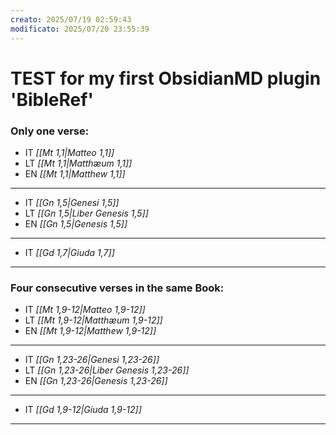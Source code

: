 ```yaml
---
creato: 2025/07/19 02:59:43
modificato: 2025/07/20 23:55:39
---
```


# TEST for my first ObsidianMD plugin 'BibleRef'

### Only one verse:
- IT *<span class="BibleRef">[[Mt 1,1|Matteo 1,1]]</span>*
- LT *<span class="BibleRef">[[Mt 1,1|Matthæum 1,1]]</span>*
- EN *<span class="BibleRef">[[Mt 1,1|Matthew 1,1]]</span>*
***
- IT *<span class="BibleRef">[[Gn 1,5|Genesi 1,5]]</span>*
- LT *<span class="BibleRef">[[Gn 1,5|Liber Genesis 1,5]]</span>*
- EN *<span class="BibleRef">[[Gn 1,5|Genesis 1,5]]</span>*
***
- IT *<span class="BibleRef">[[Gd 1,7|Giuda 1,7]]</span>*
***
### Four consecutive verses in the same Book:

- IT *<span class="BibleRef">[[Mt 1,9-12|Matteo 1,9-12]]</span>*
- LT *<span class="BibleRef">[[Mt 1,9-12|Matthæum 1,9-12]]</span>*
- EN *<span class="BibleRef">[[Mt 1,9-12|Matthew 1,9-12]]</span>*
***
- IT *<span class="BibleRef">[[Gn 1,23-26|Genesi 1,23-26]]</span>*
- LT *<span class="BibleRef">[[Gn 1,23-26|Liber Genesis 1,23-26]]</span>*
- EN *<span class="BibleRef">[[Gn 1,23-26|Genesis 1,23-26]]</span>*
***
- IT *<span class="BibleRef">[[Gd 1,9-12|Giuda 1,9-12]]</span>*
***